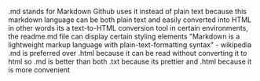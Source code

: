 .md stands for Markdown
Github uses it instead of plain text because this markdown language can be both plain text and easily converted into HTML
in other words its a text-to-HTML conversion tool 
in certain environments, the readme.md file can display certain styling elements
"Markdown is a lightweight markup language with plain-text-formatting syntax" - wikipedia
.md is preferred over .html because it can be read without converting it to html
so .md is better than both .txt because its prettier and .html because it is more convenient 